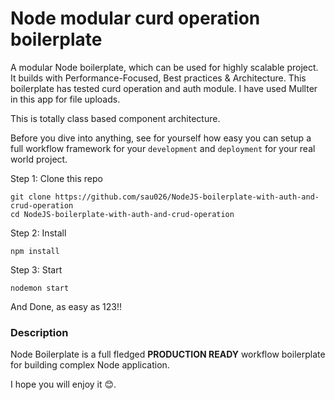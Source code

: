 # Node modular curd operation boilerplate

A modular Node boilerplate, which can be used for highly scalable project. It builds with Performance-Focused, Best practices & Architecture. This boilerplate has tested curd operation and auth module. I have used Mullter in this app for file uploads.

This is totally class based component architecture.

Before you dive into anything, see for yourself how easy you can setup a full workflow framework for your `development` and `deployment` for your real world project.

Step 1: Clone this repo
```
git clone https://github.com/sau026/NodeJS-boilerplate-with-auth-and-crud-operation
cd NodeJS-boilerplate-with-auth-and-crud-operation
```

Step 2: Install

```
npm install
```

Step 3: Start

```
nodemon start
```

And Done, as easy as 123!!

### Description

Node Boilerplate is a full fledged __PRODUCTION READY__ workflow boilerplate for building complex Node application.

I hope you will enjoy it 😊.
